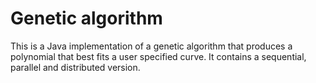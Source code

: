 # Genetic algorithm
This is a Java implementation of a genetic algorithm that produces a polynomial that best fits a user specified curve. It contains a sequential, parallel and distributed version. 
